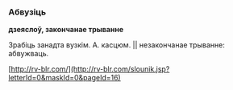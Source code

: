 ### Абвузіць
**дзеяслоў, закончанае трыванне**

Зрабіць занадта вузкім. А. касцюм. || незакончанае трыванне: абвужваць.

<a rel="author">[http://rv-blr.com/](http://rv-blr.com/slounik.jsp?letterId=0&maskId=0&pageId=16)</a>

